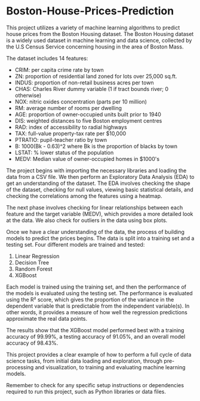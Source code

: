# Boston-House-Prices-Prediction

This project utilizes a variety of machine learning algorithms to predict house prices from the Boston Housing dataset. The Boston Housing dataset is a widely used dataset in machine learning and data science, collected by the U.S Census Service concerning housing in the area of Boston Mass.

The dataset includes 14 features: 
- CRIM: per capita crime rate by town
- ZN: proportion of residential land zoned for lots over 25,000 sq.ft.
- INDUS: proportion of non-retail business acres per town
- CHAS: Charles River dummy variable (1 if tract bounds river; 0 otherwise)
- NOX: nitric oxides concentration (parts per 10 million)
- RM: average number of rooms per dwelling
- AGE: proportion of owner-occupied units built prior to 1940
- DIS: weighted distances to five Boston employment centres
- RAD: index of accessibility to radial highways
- TAX: full-value property-tax rate per $10,000
- PTRATIO: pupil-teacher ratio by town
- B: 1000(Bk - 0.63)^2 where Bk is the proportion of blacks by town
- LSTAT: % lower status of the population
- MEDV: Median value of owner-occupied homes in $1000's

The project begins with importing the necessary libraries and loading the data from a CSV file. We then perform an Exploratory Data Analysis (EDA) to get an understanding of the dataset. The EDA involves checking the shape of the dataset, checking for null values, viewing basic statistical details, and checking the correlations among the features using a heatmap. 

The next phase involves checking for linear relationships between each feature and the target variable (MEDV), which provides a more detailed look at the data. We also check for outliers in the data using box plots. 

Once we have a clear understanding of the data, the process of building models to predict the prices begins. The data is split into a training set and a testing set. Four different models are trained and tested: 

1. Linear Regression
2. Decision Tree
3. Random Forest
4. XGBoost

Each model is trained using the training set, and then the performance of the models is evaluated using the testing set. The performance is evaluated using the R² score, which gives the proportion of the variance in the dependent variable that is predictable from the independent variable(s). In other words, it provides a measure of how well the regression predictions approximate the real data points. 

The results show that the XGBoost model performed best with a training accuracy of 99.99%, a testing accuracy of 91.05%, and an overall model accuracy of 98.43%.

This project provides a clear example of how to perform a full cycle of data science tasks, from initial data loading and exploration, through pre-processing and visualization, to training and evaluating machine learning models. 

Remember to check for any specific setup instructions or dependencies required to run this project, such as Python libraries or data files.
